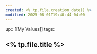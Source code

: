 ```yaml
---
created: <% tp.file.creation_date() %>
modified: 2025-08-01T19:40:44-04:00
---
```

up:: [[My Values]]
tags::
## <% tp.file.title %>

<!--
Define the behaviors that align with this value. These actions will guide you back, when you fall off track. Be sure to include the “why” behind each. -->


